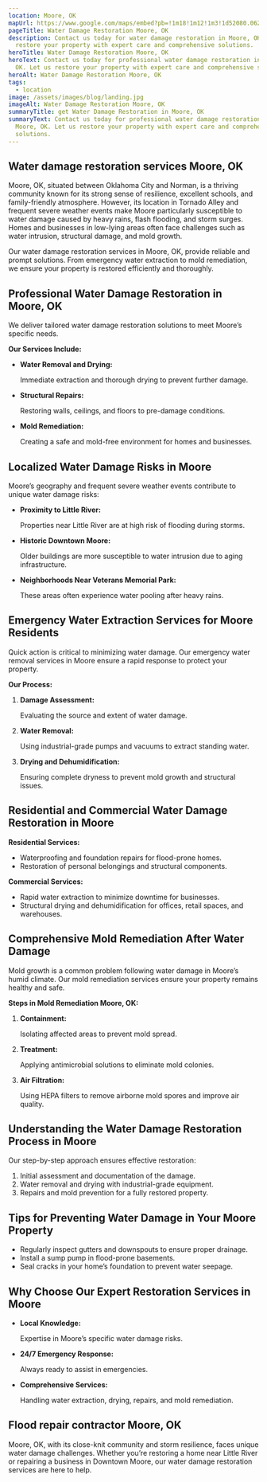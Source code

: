 ```yaml
---
location: Moore, OK
mapUrl: https://www.google.com/maps/embed?pb=!1m18!1m12!1m3!1d52080.06282497695!2d-97.50952842671383!3d35.330723982377435!2m3!1f0!2f0!3f0!3m2!1i1024!2i768!4f13.1!3m3!1m2!1s0x87b214da36d05709%3A0x98e4cf127cf67fa6!2sMoore%2C%20OK!5e0!3m2!1sen!2sus!4v1735754837457!5m2!1sen!2sus
pageTitle: Water Damage Restoration Moore, OK
description: Contact us today for water damage restoration in Moore, OK. Let us
  restore your property with expert care and comprehensive solutions.
heroTitle: Water Damage Restoration Moore, OK
heroText: Contact us today for professional water damage restoration in Moore,
  OK. Let us restore your property with expert care and comprehensive solutions.
heroAlt: Water Damage Restoration Moore, OK
tags:
  - location
image: /assets/images/blog/landing.jpg
imageAlt: Water Damage Restoration Moore, OK
summaryTitle: get Water Damage Restoration in Moore, OK
summaryText: Contact us today for professional water damage restoration in
  Moore, OK. Let us restore your property with expert care and comprehensive
  solutions.
---
```

## Water damage restoration services Moore, OK
Moore, OK, situated between Oklahoma City and Norman, is a thriving community known for its strong sense of resilience, excellent schools, and family-friendly atmosphere. However, its location in Tornado Alley and frequent severe weather events make Moore particularly susceptible to water damage caused by heavy rains, flash flooding, and storm surges. Homes and businesses in low-lying areas often face challenges such as water intrusion, structural damage, and mold growth.

Our water damage restoration services in Moore, OK, provide reliable and prompt solutions. From emergency water extraction to mold remediation, we ensure your property is restored efficiently and thoroughly.

## **Professional Water Damage Restoration in Moore, OK**

We deliver tailored water damage restoration solutions to meet Moore’s specific needs.

**Our Services Include:**

* **Water Removal and Drying:**

   Immediate extraction and thorough drying to prevent further damage.
* **Structural Repairs:**

   Restoring walls, ceilings, and floors to pre-damage conditions.
* **Mold Remediation:**

   Creating a safe and mold-free environment for homes and businesses.

## **Localized Water Damage Risks in Moore**

Moore’s geography and frequent severe weather events contribute to unique water damage risks:

* **Proximity to Little River:**

   Properties near Little River are at high risk of flooding during storms.
* **Historic Downtown Moore:**

   Older buildings are more susceptible to water intrusion due to aging infrastructure.
* **Neighborhoods Near Veterans Memorial Park:**

   These areas often experience water pooling after heavy rains.

## **Emergency Water Extraction Services for Moore Residents**

Quick action is critical to minimizing water damage. Our emergency water removal services in Moore ensure a rapid response to protect your property.

**Our Process:**

1. **Damage Assessment:**

    Evaluating the source and extent of water damage.
2. **Water Removal:**

    Using industrial-grade pumps and vacuums to extract standing water.
3. **Drying and Dehumidification:**

    Ensuring complete dryness to prevent mold growth and structural issues.

## **Residential and Commercial Water Damage Restoration in Moore**

**Residential Services:**

* Waterproofing and foundation repairs for flood-prone homes.
* Restoration of personal belongings and structural components.

**Commercial Services:**

* Rapid water extraction to minimize downtime for businesses.
* Structural drying and dehumidification for offices, retail spaces, and warehouses.

## **Comprehensive Mold Remediation After Water Damage**

Mold growth is a common problem following water damage in Moore’s humid climate. Our mold remediation services ensure your property remains healthy and safe.

**Steps in Mold Remediation Moore, OK:**

1. **Containment:**

    Isolating affected areas to prevent mold spread.
2. **Treatment:**

    Applying antimicrobial solutions to eliminate mold colonies.
3. **Air Filtration:**

    Using HEPA filters to remove airborne mold spores and improve air quality.

## **Understanding the Water Damage Restoration Process in Moore**

Our step-by-step approach ensures effective restoration:

1. Initial assessment and documentation of the damage.
2. Water removal and drying with industrial-grade equipment.
3. Repairs and mold prevention for a fully restored property.

## **Tips for Preventing Water Damage in Your Moore Property**

* Regularly inspect gutters and downspouts to ensure proper drainage.
* Install a sump pump in flood-prone basements.
* Seal cracks in your home’s foundation to prevent water seepage.

## **Why Choose Our Expert Restoration Services in Moore**

* **Local Knowledge:**

   Expertise in Moore’s specific water damage risks.
* **24/7 Emergency Response:**

   Always ready to assist in emergencies.
* **Comprehensive Services:**

   Handling water extraction, drying, repairs, and mold remediation.

## **Flood repair contractor Moore, OK**

Moore, OK, with its close-knit community and storm resilience, faces unique water damage challenges. Whether you’re restoring a home near Little River or repairing a business in Downtown Moore, our water damage restoration services are here to help.
